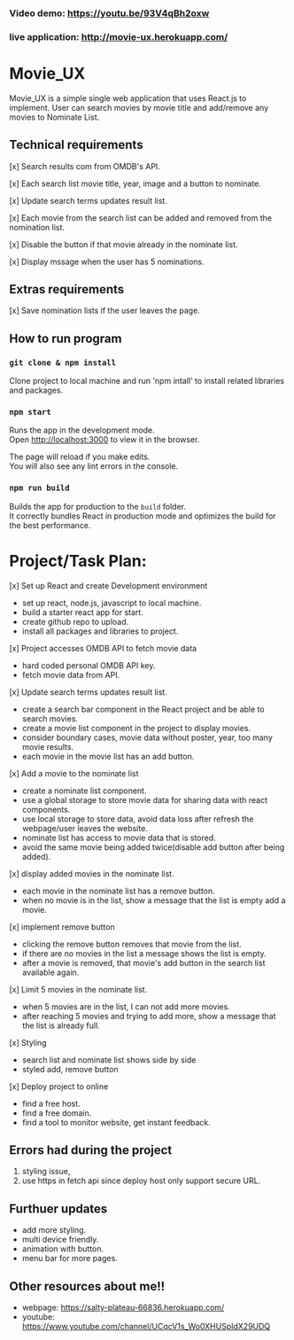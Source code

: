 ### Video demo: https://youtu.be/93V4qBh2oxw
### live application: http://movie-ux.herokuapp.com/


# Movie_UX 

Movie_UX is a simple single web application that uses React.js to implement. 
User can search movies by movie title and add/remove any movies to Nominate List.

## Technical requirements

[x] Search results com from OMDB's API.

[x] Each search list movie title, year, image and a button to nominate.

[x] Update search terms updates result list.

[x] Each movie from the search list can be added and removed from the nomination list.

[x] Disable the button if that movie already in the nominate list.

[x] Display mssage when the user has 5 nominations.

## Extras requirements

[x] Save nomination lists if the user leaves the page.

## How to run program

### `git clone & npm install`

Clone project to local machine and run 'npm intall' to install related libraries and packages.

### `npm start`

Runs the app in the development mode.\
Open [http://localhost:3000](http://localhost:3000) to view it in the browser.

The page will reload if you make edits.\
You will also see any lint errors in the console.

### `npm run build`

Builds the app for production to the `build` folder.\
It correctly bundles React in production mode and optimizes the build for the best performance.

# Project/Task Plan:
 
[x] Set up React and create Development environment
- set up react, node.js, javascript to local machine.
- build a starter react app for start.
- create github repo to upload.
- install all packages and libraries to project.
 
[x] Project accesses OMDB API to fetch movie data
- hard coded personal OMDB API key.
- fetch movie data from API.
 
[x] Update search terms updates result list.
- create a search bar component in the React project and be able to search movies.
- create a movie list component in the project to display movies.
- consider boundary cases, movie data without poster, year, too many movie results.
- each movie in the movie list has an add button.
 
[x] Add a movie to the nominate list
- create a nominate list component.
- use a global storage to store movie data for sharing data with react components.
- use local storage to store data, avoid data loss after refresh the webpage/user leaves the website.
- nominate list has access to movie data that is stored.
- avoid the same movie being added twice(disable add button after being added).
 
[x] display added movies in the nominate list.
- each movie in the nominate list has a remove button.
- when no movie is in the list, show a message that the list is empty add a movie.
 
[x] implement remove button
- clicking the remove button removes that movie from the list.
- if there are no movies in the list a message shows the list is empty.
- after a movie is removed, that movie's add button in the search list available again.
 
[x] Limit 5 movies in the nominate list.
- when 5 movies are in the list, I can not add more movies.
- after reaching 5 movies and trying to add more, show a message that the list is already full.
 
[x] Styling
- search list and nominate list shows side by side
- styled add, remove button
 
[x] Deploy project to online
- find a free host.
- find a free domain.
- find a tool to monitor website, get instant feedback.

## Errors had during the project
1. styling issue, 
2. use https in fetch api since deploy host only support secure URL.

## Furthuer updates
- add more styling.
- multi device friendly.
- animation with button.
- menu bar for more pages.

## Other resources about me!!
- webpage: https://salty-plateau-66836.herokuapp.com/
- youtube: https://www.youtube.com/channel/UCqcV1s_Wo0XHUSpIdX29UDQ
